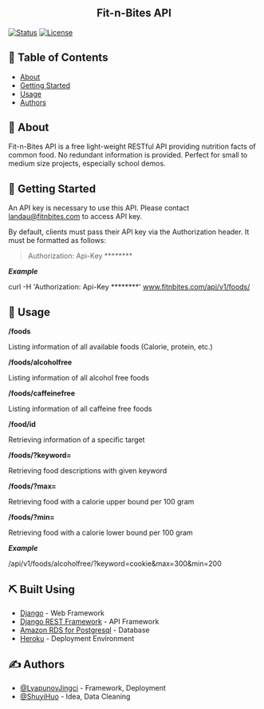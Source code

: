 
<h2 align="center">Fit-n-Bites API</h2>

<div align="left">

  [![Status](https://img.shields.io/badge/status-active-success.svg)]() 
  [![License](https://img.shields.io/badge/license-MIT-blue.svg)](/LICENSE)

</div>

## 📝 Table of Contents
- [About](#about)
- [Getting Started](#getting_started)
- [Usage](#usage)
- [Authors](#authors)


## 🧐 About <a name = "about"></a>
Fit-n-Bites API is a free light-weight RESTful API providing nutrition facts of common food. No redundant information is provided. Perfect for small to medium size projects, especially school demos. 

## 🏁 Getting Started <a name = "getting_started"></a>
An API key is necessary to use this API. Please contact landau@fitnbites.com to access API key.

By default, clients must pass their API key via the Authorization header. It must be formatted as follows:

> Authorization: Api-Key ********

***Example***

 curl -H 'Authorization: Api-Key ********' www.fitnbites.com/api/v1/foods/

## 🎈 Usage <a name="usage"></a>
**/foods**
 
 Listing information of all available foods (Calorie, protein, etc.)

**/foods/alcoholfree**

 Listing information of all alcohol free foods

**/foods/caffeinefree**

 Listing information of all caffeine free foods
 
**/food/id**

 Retrieving information of a specific target

**/foods/?keyword=**

 Retrieving food descriptions with given keyword
 
**/foods/?max=**

 Retrieving food with a calorie upper bound per 100 gram

**/foods/?min=**

 Retrieving food with a calorie lower bound per 100 gram
 
***Example***
 
 /api/v1/foods/alcoholfree/?keyword=cookie&max=300&min=200
 
## ⛏️ Built Using <a name = "built_using"></a>
- [Django](https://www.djangoproject.com/) - Web Framework
- [Django REST Framework](https://www.django-rest-framework.org/) - API Framework
- [Amazon RDS for Postgresql](https://aws.amazon.com/rds/) - Database
- [Heroku](www.heroku.com) - Deployment Environment

## ✍️ Authors <a name = "authors"></a>
- [@LyapunovJingci](https://github.com/LyapunovJingci) - Framework, Deployment
- [@ShuyiHuo](https://github.com/ShuyiHuo) - Idea, Data Cleaning



